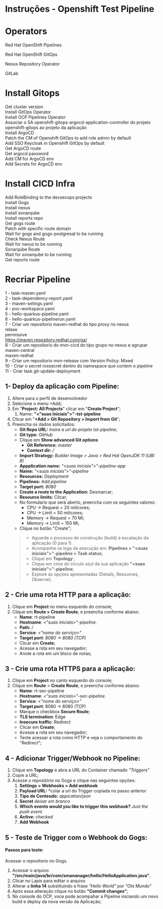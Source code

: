 # Instruções - Openshift Test Pipeline

# Operators
Red Hat OpenShift Pipelines

Red Hat OpenShift GitOps

Nexus Repository Operator

GitLab
# Install Gitops
Get cluster version<br>
Install GitOps Operator<br>
Install OCP Pipelines Operator<br>
Associar o SA openshift-gitops-argocd-application-controller do projeto openshift-gitops ao projeto da aplicação<br>
Install ArgoCD<br>
Patch the CM of Openshift GitOps to add role admin by default<br>
Add SSO Keycloak in Openshift GitOps by default<br>
Get ArgoCD route<br>
Get argocd password<br>
Add CM for ArgoCD env<br>
Add Secrets for ArgoCD env

# Install CICD Infra
Add RoleBinding to the devsecops projects<br>
Install Gogs<br>
Install nexus<br>
Install sonarqube<br>
Install reports repo<br>
Get gogs route<br>
Patch with specific route domain<br>
Wait for gogs and gogs-postgresql to be running<br>
Check Nexus Route<br>
Wait for nexus to be running<br>
Sonarqube Route<br>
Wait for sonarqube to be running<br>
Get reports route

# Recriar Pipeline
1 - task-maven.yaml<br>
2 - task-dependency-report.yaml<br>
3 - maven-setings.yaml<br>
4 - pvc-workspace.yaml<br>
5 - hello-quarkus-pipeline.yaml<br>
6 - hello-quarkus-pipelinerun.yaml<br>
7 - Criar um repositorio maven-redhat do tipo proxy no nexus<br>
relase<br>
permissive<br>
https://maven.repository.redhat.com/ga/<br>
8 - Criar um repositorio do mvn-cicd do tipo grupo no nexus e agrupar<br>
maven-central<br>
maven-redhat<br>
9 - Criar um repositorio mvn-release com Version Policy: Mixed<br>
10 - Criar o secret roxsecret dentro do namespace que contem o pipeline<br>
11 - Criar task git-update-deployment


## 1- Deploy da aplicação com Pipeline:

1. Altere para o perfil de desenvolvedor
2. Selecione o menu +Add;
3. Em "**Project: All Projects**" clicar em "**Create Project**";
    1. Name: **"<"suas iniciais">"-tst-pipeline**
4. Clicar em "**+Add > Git Repository > Import from Git**";
5. Preencha os dados solicitados:
    - **Git Repo URL:** *insira a url do projeto tst-pipeline*;
    - **Git type:** *GitHub*
    - Clique em **Show advanced Git options**
        - **Git Reference:** *master*
        - **Context dir:** */*
    - **Import Strategy:** *Builder Image > Java > Red Hat OpenJDK 11 (UBI 8)*
    - **Appplication name:** *"<suas iniciais">"-pipeline-app*
    - **Name:** *"<suas iniciais">"-pipeline*
    - **Resources:** *Deployment*
    - **Pipelines:** *Add pipeline*
    - **Target port:** *8080*
    - **Create a route to the Application:** Desmarcar;
    - **Resource limits:** Cilcar;
    - No formulario que será aberto, preencha com os seguintes valores:
        - CPU -> Request = 20 milicores;
        - CPU -> Limit = 50 milicores;
        - Memory -> Request = 70 Mi;
        - Memory -> Limit = 150 Mi;
    - Clique no botão "Create";
   >
   >- Aguarde o processo de construção (build) e escalação da aplicação (0 para 1).
   >- Acompanhe os logs da execução em: **Pipelines > "<suas iniciais">"-pipeline > Task status**;
   >- Clique em **Topology** ;
   >- Clique em cima do circulo azul da sua aplicação **"<suas iniciais">"-pipeline**;
   >- Explore as opções apresentadas (Details, Resources, Observe);

## 2 - Crie uma rota HTTP para a aplicação:
1. Clique em **Project** no menu esquerdo do console;
2. Clique em **Route > Create Route**, e preencha conforme abaixo:
    - **Name**: rt-pipeline
    - **Hostname**:  *<"suas iniciais>"-pipeline.<dominio openshift>*
    - **Path:** */*
    - **Service**: *<"nome do serviço>"*
    - **Target port**: *8080 -> 8080 (TCP)*
    - Clicar em **Create**;
    - Acesse a rota em seu navegador;
    - Anote a rota em um bloco de notas;

## 3 - Crie uma rota HTTPS para a aplicação:
1. Clique em **Project** no canto esquerdo do console;
2. Clique em **Route** > **Create Route**, e preencha conforme abaixo:
    - **Name**: rt-sec-pipeline
    - **Hostname**: *<"suas iniciais>"-sec-pipeline.<dominio openshift>*
    - **Service**: *<"nome do serviço>"*
    - **Target port**: 8080 -> 8080 (TCP)
    - Marque o checkbox **Secure Route**;
    - **TLS termination**: Edge
    - **Insecure traffic**: Redirect
    - Clicar em **Create**;
    - Acesse a rota em seu navegador;
    - Tente acessar a rota como HTTP e veja o comportamento do "Redirect";

## 4 - Adicionar Trigger/Webhook no Pipeline:

1. Clique em **Topology** e abra a URL do Container chamado *"Triggers"*
2. Copie a URL;
3. Acesse o repositório no Gogs e clique nas seguintes opções:
    1. **Settings > Webhooks > Add webhook**
    2. **Payload URL:** *colar a url do Trigger copiada no passo anterior
    3. **Tipo de Conteudo:** *appication/json*
    4. **Secret** *deixar em branco*
    5. **Which events would you like to trigger this webhook?** *Just the push event.*
    6. **Active:** *checked*
    7. **Add Webhook**

## 5 - Teste de Trigger com o Webhook do Gogs:

#### Passos para teste:

Acessar o repositorio no Gogs.

1. Acessar o arquivo **"/src/main/java/br/com/smananager/hello/HelloApplication.java"**.
2. Clicar no Lapis para editar o arquivo
3. Alterar a **linha 14** substituindo a frase *"Hello World"* por *"Ola Mundo"*
4. Após essa alteração clique no botão **"Commit changes"**;
5. No console do OCP, voce pode acompahar a Pipeline iniciando um novo build e deploy da nova versão da Aplicação;


